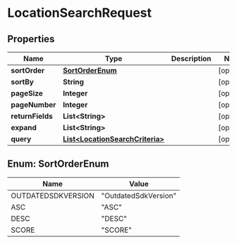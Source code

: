 
# LocationSearchRequest

## Properties
Name | Type | Description | Notes
------------ | ------------- | ------------- | -------------
**sortOrder** | [**SortOrderEnum**](#SortOrderEnum) |  |  [optional]
**sortBy** | **String** |  |  [optional]
**pageSize** | **Integer** |  |  [optional]
**pageNumber** | **Integer** |  |  [optional]
**returnFields** | **List&lt;String&gt;** |  |  [optional]
**expand** | **List&lt;String&gt;** |  |  [optional]
**query** | [**List&lt;LocationSearchCriteria&gt;**](LocationSearchCriteria.md) |  |  [optional]


<a name="SortOrderEnum"></a>
## Enum: SortOrderEnum
Name | Value
---- | -----
OUTDATEDSDKVERSION | &quot;OutdatedSdkVersion&quot;
ASC | &quot;ASC&quot;
DESC | &quot;DESC&quot;
SCORE | &quot;SCORE&quot;



